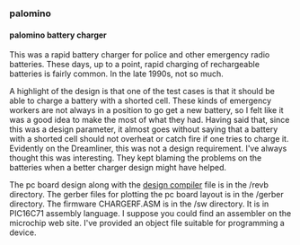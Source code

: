 ### palomino
#### palomino battery charger

This was a rapid battery charger for police and other emergency radio batteries. These days, up to a point, rapid charging of rechargeable batteries is fairly common. In the late 1990s, not so much.

A highlight of the design is that one of the test cases is that it should be able to charge a battery with a shorted cell. These kinds of emergency workers are not always in a position to go get a new battery, so I felt like it was a good idea to make the most of what they had. Having said that, since this was a design parameter, it almost goes without saying that a battery with a shorted cell should not overheat or catch fire if one tries to charge it. Evidently on the Dreamliner, this was not a design requirement. I've always thought this was interesting. They kept blaming the problems on the batteries when a better charger design might have helped.

The pc board design along with the [design compiler](https://github.com/aequorea/dc) file is in the /revb directory.
The gerber files for plotting the pc board layout is in the /gerber directory.
The firmware CHARGERF.ASM is in the /sw directory. It is in PIC16C71 assembly language. I suppose you could find an assembler on the microchip web site. I've provided an object file suitable for programming a device.
